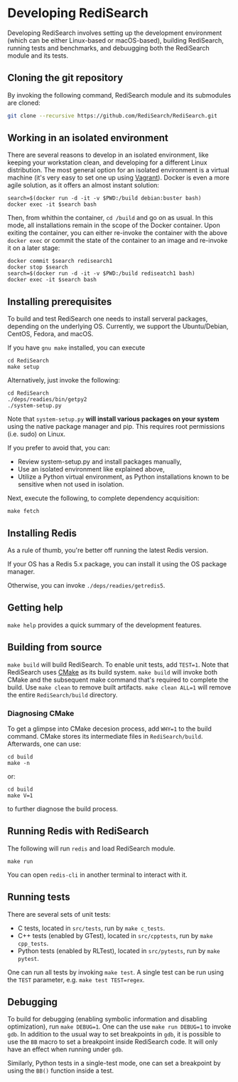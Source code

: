 # Developing RediSearch

Developing RediSearch involves setting up the development environment (which can be either Linux-based or macOS-based), building RediSearch, running tests and benchmarks, and debuugging both the RediSearch module and its tests.

## Cloning the git repository
By invoking the following command, RediSearch module and its submodules are cloned:
```sh
git clone --recursive https://github.com/RediSearch/RediSearch.git
```
## Working in an isolated environment
There are several reasons to develop in an isolated environment, like keeping your workstation clean, and developing for a different Linux distribution.
The most general option for an isolated environment is a virtual machine (it's very easy to set one up using [Vagrant](https://www.vagrantup.com)).
Docker is even a more agile solution, as it offers an almost instant solution:
```
search=$(docker run -d -it -v $PWD:/build debian:buster bash)
docker exec -it $search bash
```
Then, from whithin the container, ```cd /build``` and go on as usual.
In this mode, all installations remain in the scope of the Docker container.
Upon exiting the container, you can either re-invoke the container with the above ```docker exec``` or commit the state of the container to an image and re-invoke it on a later stage:
```
docker commit $search redisearch1
docker stop $search
search=$(docker run -d -it -v $PWD:/build rediseatch1 bash)
docker exec -it $search bash
```

## Installing prerequisites
To build and test RediSearch one needs to install serveral packages, depending on the underlying OS. Currently, we support the Ubuntu/Debian, CentOS, Fedora, and macOS.

If you have ```gnu make``` installed, you can execute
```
cd RediSearch
make setup
```
Alternatively, just invoke the following:
```
cd RediSearch
./deps/readies/bin/getpy2
./system-setup.py
```
Note that ```system-setup.py``` **will install various packages on your system** using the native package manager and pip. This requires root permissions (i.e. sudo) on Linux.

If you prefer to avoid that, you can:

* Review system-setup.py and install packages manually,
* Use an isolated environment like explained above,
* Utilize a Python virtual environment, as Python installations known to be sensitive when not used in isolation.

Next, execute the following, to complete dependency acquisition:
```
make fetch
```

## Installing Redis
As a rule of thumb, you're better off running the latest Redis version.

If your OS has a Redis 5.x package, you can install it using the OS package manager.

Otherwise, you can invoke ```./deps/readies/getredis5```.

## Getting help
```make help``` provides a quick summary of the development features.

## Building from source
```make build``` will build RediSearch.
To enable unit tests, add ```TEST=1```.
Note that RediSearch uses [CMake](https://cmake.org) as its build system. ```make build``` will invoke both CMake and the subsequent make command that's required to complete the build.
Use ```make clean``` to remove built artifacts. ```make clean ALL=1``` will remove the entire ```RediSearch/build``` directory.

### Diagnosing CMake
To get a glimpse into CMake decesion process, add ```WHY=1``` to the build command.
CMake stores its intermediate files in ```RediSearch/build```.
Afterwards, one can use:
```
cd build
make -n
```
or:
```
cd build
make V=1
```
to further diagnose the build process.

## Running Redis with RediSearch
The following will run ```redis``` and load RediSearch module.
```
make run
```
You can open ```redis-cli``` in another terminal to interact with it.

## Running tests
There are several sets of unit tests:
* C tests, located in ```src/tests```, run by ```make c_tests```.
* C++ tests (enabled by GTest), located in ```src/cpptests```, run by ```make cpp_tests```.
* Python tests (enabled by RLTest), located in ```src/pytests```, run by ```make pytest```.

One can run all tests by invoking ```make test```.
A single test can be run using the ```TEST``` parameter, e.g. ```make test TEST=regex```.

## Debugging
To build for debugging (enabling symbolic information and disabling optimization), run ```make DEBUG=1```.
One can the use ```make run DEBUG=1``` to invoke ```gdb```.
In addition to the usual way to set breakpoints in ```gdb```, it is possible to use the ```BB``` macro to set a breakpoint inside RediSearch code. It will only have an effect when running under ```gdb```.

Similarly, Python tests in a single-test mode, one can set a breakpoint by using the ```BB()``` function inside a test.

